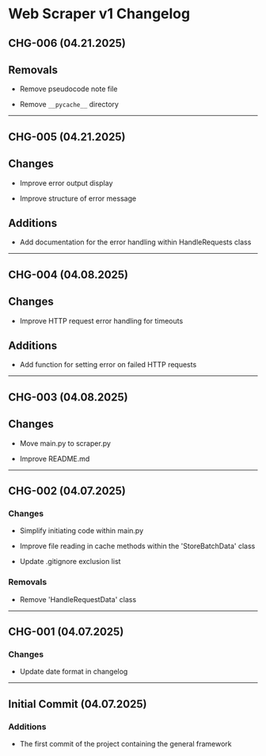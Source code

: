 # Web Scraper v1 Changelog

## CHG-006 (04.21.2025)

## Removals

- Remove pseudocode note file

- Remove `__pycache__` directory

---

## CHG-005 (04.21.2025)

## Changes

- Improve error output display

- Improve structure of error message

## Additions

- Add documentation for the error handling within HandleRequests class

---

## CHG-004 (04.08.2025)

## Changes

- Improve HTTP request error handling for timeouts

## Additions

- Add function for setting error on failed HTTP requests

---

## CHG-003 (04.08.2025)

## Changes

- Move main.py to scraper.py

- Improve README.md

---

## CHG-002 (04.07.2025)

### Changes

- Simplify initiating code within main.py

- Improve file reading in cache methods within the 'StoreBatchData' class

- Update .gitignore exclusion list

### Removals

- Remove 'HandleRequestData' class

---

## CHG-001 (04.07.2025)

### Changes

- Update date format in changelog

---

## Initial Commit (04.07.2025)

### Additions

- The first commit of the project containing the general framework